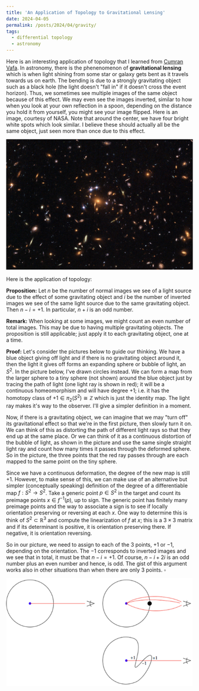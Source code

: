 ```yaml
---
title: 'An Application of Topology to Gravitational Lensing'
date: 2024-04-05
permalink: /posts/2024/04/gravity/
tags:
  - differential topology
  - astronomy
---
```


Here is an interesting application of topology that I learned from [Cumran Vafa](https://www.cumrunvafa.org/). In astronomy, there is the phenenomenon of **gravitational lensing** which is when light shining from some star or galaxy gets bent as it travels towards us on earth. The bending is due to a strongly gravitating object such as a black hole (the light doesn't "fall in" if it doesn't cross the event horizon). Thus, we sometimes see multiple images of the same object because of this effect. We may even see the images inverted, similar to how when you look at your own reflection in a spoon, depending on the distance you hold it from yourself, you might see your image flipped. Here is an image, courtesy of NASA. Note that around the center, we have four bright white spots which look similar. I believe these should actually all be the same object, just seen more than once due to this effect.

![label](/files/gravitational_lensing2.png)

Here is the application of topology:

**Proposition:** Let $n$ be the number of normal images we see of a light source due to the effect of some gravitating object and $i$ be the number of inverted images we see of the same light source due to the same gravitating object. Then $n-i = +1$. In particular, $n+i$ is an odd number.

**Remark:** When looking at some images, we might count an even number of total images. This may be due to having multiple gravitating objects. The proposition is still applicable; just apply it to each gravitating object, one at a time.

**Proof:** Let's consider the pictures below to guide our thinking. We have a blue object giving off light and if there is no gravitating object around it, then the light it gives off forms an expanding sphere or bubble of light, an $S^2$. In the picture below, I've drawn circles instead. We can form a map from the larger sphere to a tiny sphere (not shown) around the blue object just by tracing the path of light (one light ray is shown in red); it will be a continuous homeomorphism and will have degree $+1$; i.e. it has the homotopy class of $+1 \in \pi_2(S^2) \cong \mathbb{Z}$ which is just the identity map. The light ray makes it's way to the observer. I'll give a simpler definition in a moment.

Now, if there is a gravitating object, we can imagine that we may "turn off" its gravitational effect so that we're in the first picture, then slowly turn it on. We can think of this as distorting the path of different light rays so that they end up at the same place. Or we can think of it as a continuous distortion of the bubble of light, as shown in the picture and use the same single straight light ray and count how many times it passes through the deformed sphere. So in the picture, the three points that the red ray passes through are each mapped to the same point on the tiny sphere.

Since we have a continuous deformation, the degree of the new map is still $+1$. However, to make sense of this, we can make use of an alternative but simpler (conceptually speaking) definition of the degree of a differentiable map $f:S^2 \to S^2$. Take a generic point $p \in S^2$ in the target and count its preimage points $x \in f^{-1}(p)$, up to sign. The generic point has finitely many preimage points and the way to associate a sign is to see if locally orientation preserving or reversing at each $x$. One way to determine this is think of $S^2 \subset \mathbb{R}^3$ and compute the linearization of $f$ at $x$; this is a $3 \times 3$ matrix and if its determinant is positive, it is orientation preserving there. If negative, it is orientation reversing.

So in our picture, we need to assign to each of the 3 points, $+1$ or $-1$, depending on the orientation. The $-1$ corresponds to inverted images and we see that in total, it must be that $n-i =+1$. Of course, $n-i + 2i$ is an odd number plus an even number and hence, is odd. The gist of this argument works also in other situations than when there are only 3 points. $\square$

![label](/files/gravitational_lensing.png)
